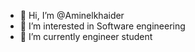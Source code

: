 - 👋 Hi, I’m @Aminelkhaider
- 👀 I’m interested in Software engineering
- 🌱 I’m currently engineer student



